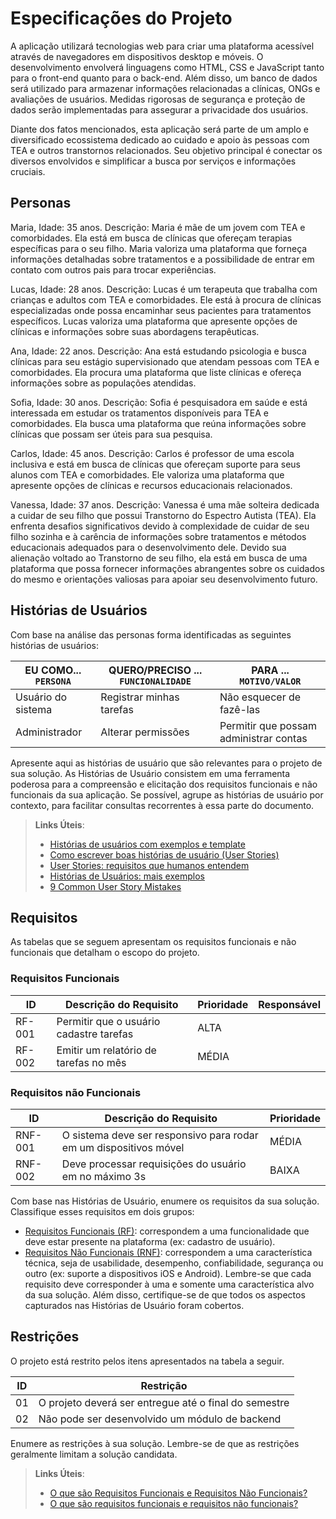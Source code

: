 # Especificações do Projeto

A aplicação utilizará tecnologias web para criar uma plataforma acessível através de navegadores em dispositivos desktop e móveis. O desenvolvimento envolverá linguagens como HTML, CSS e JavaScript tanto para o front-end quanto para o back-end. Além disso, um banco de dados será utilizado para armazenar informações relacionadas a clínicas, ONGs e avaliações de usuários. Medidas rigorosas de segurança e proteção de dados serão implementadas para assegurar a privacidade dos usuários.

Diante dos fatos mencionados, esta aplicação será parte de um amplo e diversificado ecossistema dedicado ao cuidado e apoio às pessoas com TEA e outros transtornos relacionados. Seu objetivo principal é conectar os diversos envolvidos e simplificar a busca por serviços e informações cruciais.

## Personas

Maria, Idade: 35 anos.
Descrição: Maria é mãe de um jovem com TEA e comorbidades. Ela está em busca de clínicas que ofereçam terapias específicas para o seu filho. Maria valoriza uma plataforma que forneça informações detalhadas sobre tratamentos e a possibilidade de entrar em contato com outros pais para trocar experiências.

Lucas, Idade: 28 anos. 
Descrição: Lucas é um terapeuta que trabalha com crianças e adultos com TEA e comorbidades. Ele está à procura de clínicas especializadas onde possa encaminhar seus pacientes para tratamentos específicos. Lucas valoriza uma plataforma que apresente opções de clínicas e informações sobre suas abordagens terapêuticas. 

Ana, Idade: 22 anos. 
Descrição: Ana está estudando psicologia e busca clínicas para seu estágio supervisionado que atendam pessoas com TEA e comorbidades. Ela procura uma plataforma que liste clínicas e ofereça informações sobre as populações atendidas. 

Sofia, Idade: 30 anos. 
Descrição: Sofia é pesquisadora em saúde e está interessada em estudar os tratamentos disponíveis para TEA e comorbidades. Ela busca uma plataforma que reúna informações sobre clínicas que possam ser úteis para sua pesquisa.

Carlos, Idade: 45 anos.
Descrição: Carlos é professor de uma escola inclusiva e está em busca de clínicas que ofereçam suporte para seus alunos com TEA e comorbidades. Ele valoriza uma plataforma que apresente opções de clínicas e recursos educacionais relacionados.

Vanessa, Idade: 37 anos.
Descrição: Vanessa é uma mãe solteira dedicada a cuidar de seu filho que possui Transtorno do Espectro Autista (TEA). Ela enfrenta desafios significativos devido à complexidade de cuidar de seu filho sozinha e à carência de informações sobre tratamentos e métodos educacionais adequados para o desenvolvimento dele. Devido  sua alienação voltado ao Transtorno de seu filho, ela está em busca de uma plataforma que possa fornecer informações abrangentes sobre os cuidados do mesmo e orientações valiosas para apoiar seu desenvolvimento futuro.


## Histórias de Usuários

Com base na análise das personas forma identificadas as seguintes histórias de usuários:

|EU COMO... `PERSONA`| QUERO/PRECISO ... `FUNCIONALIDADE` |PARA ... `MOTIVO/VALOR`                 |
|--------------------|------------------------------------|----------------------------------------|
|Usuário do sistema  | Registrar minhas tarefas           | Não esquecer de fazê-las               |
|Administrador       | Alterar permissões                 | Permitir que possam administrar contas |

Apresente aqui as histórias de usuário que são relevantes para o projeto de sua solução. As Histórias de Usuário consistem em uma ferramenta poderosa para a compreensão e elicitação dos requisitos funcionais e não funcionais da sua aplicação. Se possível, agrupe as histórias de usuário por contexto, para facilitar consultas recorrentes à essa parte do documento.

> **Links Úteis**:
> - [Histórias de usuários com exemplos e template](https://www.atlassian.com/br/agile/project-management/user-stories)
> - [Como escrever boas histórias de usuário (User Stories)](https://medium.com/vertice/como-escrever-boas-users-stories-hist%C3%B3rias-de-usu%C3%A1rios-b29c75043fac)
> - [User Stories: requisitos que humanos entendem](https://www.luiztools.com.br/post/user-stories-descricao-de-requisitos-que-humanos-entendem/)
> - [Histórias de Usuários: mais exemplos](https://www.reqview.com/doc/user-stories-example.html)
> - [9 Common User Story Mistakes](https://airfocus.com/blog/user-story-mistakes/)

## Requisitos

As tabelas que se seguem apresentam os requisitos funcionais e não funcionais que detalham o escopo do projeto.

### Requisitos Funcionais

|ID    | Descrição do Requisito  | Prioridade | Responsável |
|------|-----------------------------------------|----| ----|
|RF-001| Permitir que o usuário cadastre tarefas | ALTA |  |
|RF-002| Emitir um relatório de tarefas no mês   | MÉDIA | |


### Requisitos não Funcionais

|ID     | Descrição do Requisito  |Prioridade |
|-------|-------------------------|----|
|RNF-001| O sistema deve ser responsivo para rodar em um dispositivos móvel | MÉDIA | 
|RNF-002| Deve processar requisições do usuário em no máximo 3s |  BAIXA | 

Com base nas Histórias de Usuário, enumere os requisitos da sua solução. Classifique esses requisitos em dois grupos:

- [Requisitos Funcionais
 (RF)](https://pt.wikipedia.org/wiki/Requisito_funcional):
 correspondem a uma funcionalidade que deve estar presente na
  plataforma (ex: cadastro de usuário).
- [Requisitos Não Funcionais
  (RNF)](https://pt.wikipedia.org/wiki/Requisito_n%C3%A3o_funcional):
  correspondem a uma característica técnica, seja de usabilidade,
  desempenho, confiabilidade, segurança ou outro (ex: suporte a
  dispositivos iOS e Android).
Lembre-se que cada requisito deve corresponder à uma e somente uma
característica alvo da sua solução. Além disso, certifique-se de que
todos os aspectos capturados nas Histórias de Usuário foram cobertos.

## Restrições

O projeto está restrito pelos itens apresentados na tabela a seguir.

|ID| Restrição                                             |
|--|-------------------------------------------------------|
|01| O projeto deverá ser entregue até o final do semestre |
|02| Não pode ser desenvolvido um módulo de backend        |


Enumere as restrições à sua solução. Lembre-se de que as restrições geralmente limitam a solução candidata.

> **Links Úteis**:
> - [O que são Requisitos Funcionais e Requisitos Não Funcionais?](https://codificar.com.br/requisitos-funcionais-nao-funcionais/)
> - [O que são requisitos funcionais e requisitos não funcionais?](https://analisederequisitos.com.br/requisitos-funcionais-e-requisitos-nao-funcionais-o-que-sao/)
